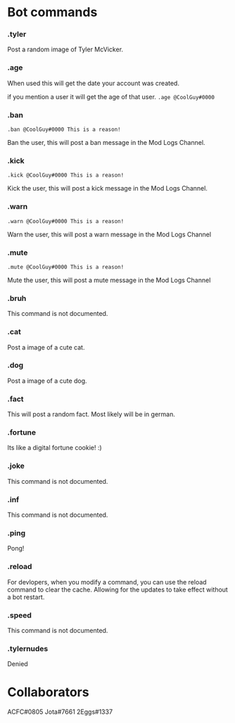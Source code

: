 # Bot commands

### **.tyler**
Post a random image of Tyler McVicker.

### **.age**
When used this will get the date your account was created.

if you mention a user it will get the age of that user. `.age @CoolGuy#0000` 

### **.ban**
```.ban @CoolGuy#0000 This is a reason!```

Ban the user, this will post a ban message in the Mod Logs Channel.

### **.kick**
```.kick @CoolGuy#0000 This is a reason!```

Kick the user, this will post a kick message in the Mod Logs Channel.

### **.warn**
```.warn @CoolGuy#0000 This is a reason!```

Warn the user, this will post a warn message in the Mod Logs Channel

### **.mute**
```.mute @CoolGuy#0000 This is a reason!```

Mute the user, this will post a mute message in the Mod Logs Channel

### **.bruh**
This command is not documented.

### **.cat**
Post a image of a cute cat.

### **.dog**
Post a image of a cute dog.

### **.fact**
This will post a random fact. Most likely will be in german.

### **.fortune**
Its like a digital fortune cookie! :)

### **.joke**
This command is not documented.

### **.inf**
This command is not documented.

### **.ping**
Pong!

### **.reload**
For devlopers, when you modify a command, you can use the reload command to clear the cache. Allowing for the updates to take effect without a bot restart.

### **.speed**
This command is not documented.

### **.tylernudes**
Denied

# **Collaborators**
ACFC#0805
Jota#7661
2Eggs#1337